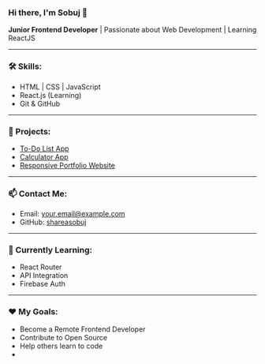 ### Hi there, I'm Sobuj 👋

**Junior Frontend Developer** | Passionate about Web Development | Learning ReactJS

---

### 🛠️ Skills:
- HTML | CSS | JavaScript
- React.js (Learning)
- Git & GitHub

---

### 🚀 Projects:
- [To-Do List App](#)  
- [Calculator App](#)  
- [Responsive Portfolio Website](#)

---

### 📫 Contact Me:
- Email: your.email@example.com  
- GitHub: [shareasobuj](https://github.com/shareasobuj)

---

### 🌱 Currently Learning:
- React Router
- API Integration
- Firebase Auth

---

### ❤️ My Goals:
- Become a Remote Frontend Developer
- Contribute to Open Source
- Help others learn to code
- 
